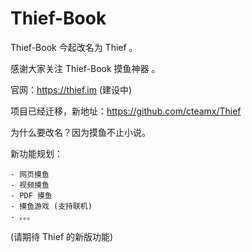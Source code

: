 # Thief-Book

Thief-Book 今起改名为 Thief 。

感谢大家关注 Thief-Book 摸鱼神器 。

官网：https://thief.im (建设中)

项目已经迁移，新地址：https://github.com/cteamx/Thief

为什么要改名？因为摸鱼不止小说。

新功能规划：
    
    - 网页摸鱼
    - 视频摸鱼
    - PDF 摸鱼
    - 摸鱼游戏 (支持联机)
    - 。。。

(请期待 Thief 的新版功能)
